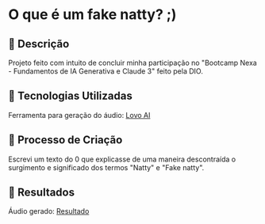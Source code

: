 # O que é um fake natty? ;)

## 📒 Descrição
Projeto feito com intuito de concluir minha participação no "Bootcamp Nexa - Fundamentos de IA Generativa e Claude 3" feito pela DIO.

## 🤖 Tecnologias Utilizadas
Ferramenta para geração do áudio: [Lovo AI](https://lovo.ai/)

## 🧐 Processo de Criação
Escrevi um texto do 0 que explicasse de uma maneira descontraída o surgimento e significado dos termos "Natty" e "Fake natty".


## 🚀 Resultados
Áudio gerado: [Resultado](https://genny.lovo.ai/share/1d1233f9-7cfb-4e7c-a6b6-f0aa304b184f)

